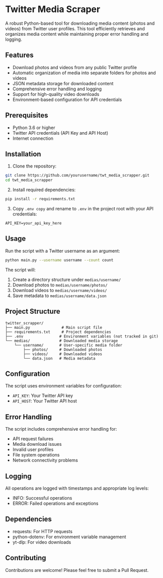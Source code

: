 # Twitter Media Scraper

A robust Python-based tool for downloading media content (photos and videos) from Twitter user profiles. This tool efficiently retrieves and organizes media content while maintaining proper error handling and logging.

## Features

- Download photos and videos from any public Twitter profile
- Automatic organization of media into separate folders for photos and videos
- JSON metadata storage for downloaded content
- Comprehensive error handling and logging
- Support for high-quality video downloads
- Environment-based configuration for API credentials

## Prerequisites

- Python 3.6 or higher
- Twitter API credentials (API Key and API Host)
- Internet connection

## Installation

1. Clone the repository:

```bash
git clone https://github.com/yourusername/twt_media_scrapper.git
cd twt_media_scrapper
```

2. Install required dependencies:

```bash
pip install -r requirements.txt
```

3. Copy `.env copy` and rename to `.env` in the project root with your API credentials:

```
API_KEY=your_api_key_here
```

## Usage

Run the script with a Twitter username as an argument:

```bash
python main.py --username username --count count
```

The script will:

1. Create a directory structure under `medias/username/`
2. Download photos to `medias/username/photos/`
3. Download videos to `medias/username/videos/`
4. Save metadata to `medias/username/data.json`

## Project Structure

```
twitter_scrapper/
├── main.py              # Main script file
├── requirements.txt     # Project dependencies
├── .env                # Environment variables (not tracked in git)
└── medias/             # Downloaded media storage
    └── username/       # User-specific media folder
        ├── photos/     # Downloaded photos
        ├── videos/     # Downloaded videos
        └── data.json   # Media metadata
```

## Configuration

The script uses environment variables for configuration:

- `API_KEY`: Your Twitter API key
- `API_HOST`: Your Twitter API host

## Error Handling

The script includes comprehensive error handling for:

- API request failures
- Media download issues
- Invalid user profiles
- File system operations
- Network connectivity problems

## Logging

All operations are logged with timestamps and appropriate log levels:

- INFO: Successful operations
- ERROR: Failed operations and exceptions

## Dependencies

- requests: For HTTP requests
- python-dotenv: For environment variable management
- yt-dlp: For video downloads

## Contributing

Contributions are welcome! Please feel free to submit a Pull Request.
